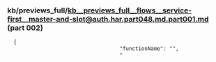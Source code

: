 ### kb/previews_full/kb__previews_full__flows__service-first__master-and-slot@auth.har.part048.md.part001.md (part 002)

```md
  {
                                    "functionName": "",
                                    "
```

```
